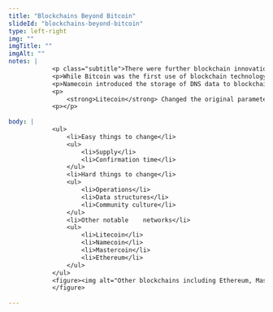 ```yaml
--- 
title: "Blockchains Beyond Bitcoin"
slideId: "blockchains-beyond-bitcoin"
type: left-right
img: ""
imgTitle: ""
imgAlt: ""
notes: | 
            <p class="subtitle">There were further blockchain innovations after the introduction of Bitcoin, resulting in new blockchains.</p>
            <p>While Bitcoin was the first use of blockchain technology, it certainly was not the last. Many projects iterated on the path that Bitcoin paved. One of the most popular is Litecoin, which is heavily influenced by the Bitcoin protocol. They did make a couple of related changes. Litecoin had a block time close to 2.5 minutes, one-fourth of bitcoins. The project also had a total supply of 84 million coins, four times that of Bitcoin.</p>
            <p>Namecoin introduced the storage of DNS data to blockchain technology and Mastercoin enabled extra functionality on Bitcoin by putting extra metadata at the end of the transaction code. This led to the creation of Ethereum, which allows executable applications on the blockchain.</p>
            <p>
                <strong>Litecoin</strong> Changed the original parameters of Bitcoin to be 4 times faster. <strong>Namecoin</strong> Attempted to use Bitcoin-like network to name services (similar to DNS). <strong>Mastercoin</strong> Added emergent use cases as supported transaction types. <strong>Ethereum</strong> was a Clean-sheet design to support general purpose computation</p>
            <p></p>
        
body: | 
            <ul>
                <li>Easy things to change</li>
                <ul>
                    <li>Supply</li>
                    <li>Confirmation time</li>
                </ul>
                <li>Hard things to change</li>
                <ul>
                    <li>Operations</li>
                    <li>Data structures</li>
                    <li>Community culture</li>
                </ul>
                <li>Other notable    networks</li>
                <ul>
                    <li>Litecoin</li>
                    <li>Namecoin</li>
                    <li>Mastercoin</li>
                    <li>Ethereum</li>
                </ul>
            </ul>
            <figure><img alt="Other blockchains including Ethereum, Mastercoin, Litecoin and Namecoin" src="assets/img/blockchains_beyond_bitcoin.jpg" title="Blockchains Beyond Bitcoin">
            </figure>
        
---
```


